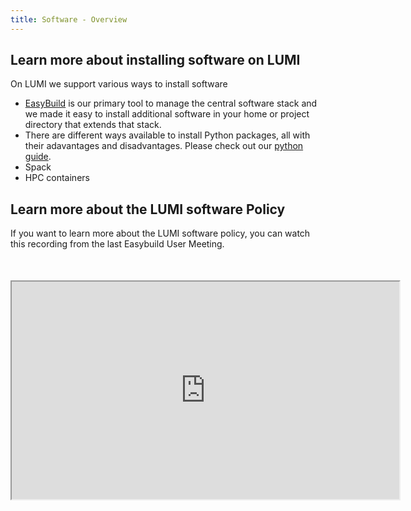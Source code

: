 ```yaml
---
title: Software - Overview
---
```


[easybuild]: ./installing/easybuild.md
[python_installation]: ./installing/python.md


## Learn more about installing software on LUMI

On LUMI we support various ways to install software

 - [EasyBuild][easybuild] is our primary tool to manage the central software
   stack and we made it easy to install additional software in your home or
   project directory that extends that stack.
 - There are different ways available to install Python packages, all with
   their adavantages and disadvantages. Please check out our [python
guide][python_installation].
 - Spack
 - HPC containers


## Learn more about the LUMI software Policy

If you want to learn more about the LUMI software policy, you can watch this
recording from the last Easybuild User Meeting.

<iframe width="620" height="348" style="display: block; margin: 50px auto;"
src="https://www.youtube.com/embed/hZezVG6lJNk">
</iframe>

